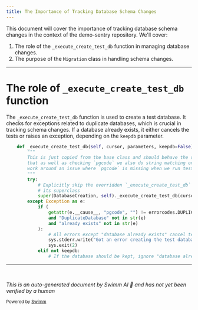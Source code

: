 ```yaml
---
title: The Importance of Tracking Database Schema Changes
---
```

This document will cover the importance of tracking database schema changes in the context of the demo-sentry repository. We'll cover:

1. The role of the `_execute_create_test_db` function in managing database changes.
2. The purpose of the `Migration` class in handling schema changes.

<SwmSnippet path="/src/sentry/db/postgres/creation.py" line="8">

---

# The role of `_execute_create_test_db` function

The `_execute_create_test_db` function is used to create a test database. It checks for exceptions related to duplicate databases, which is crucial in tracking schema changes. If a database already exists, it either cancels the tests or raises an exception, depending on the `keepdb` parameter.

```python
    def _execute_create_test_db(self, cursor, parameters, keepdb=False):
        """
        This is just copied from the base class and should behave the same. The only difference is
        that as well as checking `pgcode` we also do string matching on the Exception. This is to
        work around an issue where `pgcode` is missing when we run tests.
        """
        try:
            # Explicitly skip the overridden `_execute_create_test_db` and just call the one from
            # its superclass
            super(DatabaseCreation, self)._execute_create_test_db(cursor, parameters, keepdb)
        except Exception as e:
            if (
                getattr(e.__cause__, "pgcode", "") != errorcodes.DUPLICATE_DATABASE
                and "DuplicateDatabase" not in str(e)
                and "already exists" not in str(e)
            ):
                # All errors except "database already exists" cancel tests.
                sys.stderr.write("Got an error creating the test database: %s\n" % e)
                sys.exit(2)
            elif not keepdb:
                # If the database should be kept, ignore "database already
```

---

</SwmSnippet>

&nbsp;

*This is an auto-generated document by Swimm AI 🌊 and has not yet been verified by a human*

<SwmMeta version="3.0.0" repo-id="Z2l0aHViJTNBJTNBZGVtby1zZW50cnklM0ElM0Fzd2ltbWlv" repo-name="demo-sentry"><sup>Powered by [Swimm](/)</sup></SwmMeta>
